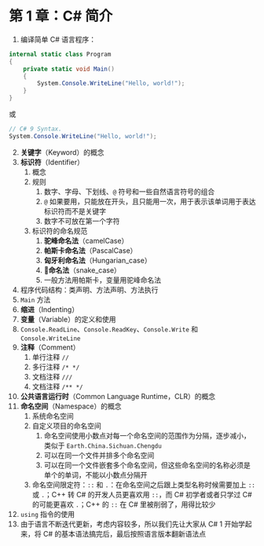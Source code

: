 # 第 1 章：C# 简介

1. 编译简单 C# 语言程序：

```csharp
internal static class Program
{
    private static void Main()
    {
        System.Console.WriteLine("Hello, world!");
    }
}
```

或

```csharp
// C# 9 Syntax.
System.Console.WriteLine("Hello, world!");
```

2. **关键字**（Keyword）的概念
3. **标识符**（Identifier）
    1. 概念
    2. 规则
        1. 数字、字母、下划线、`@` 符号和一些自然语言符号的组合
        2. `@` 如果要用，只能放在开头，且只能用一次，用于表示该单词用于表达标识符而不是关键字
        3. 数字不可放在第一个字符
    3. 标识符的命名规范
        1. **驼峰命名法**（camelCase）
        2. **帕斯卡命名法**（PascalCase）
        3. **匈牙利命名法**（Hungarian_case）
        4. **🐍命名法**（snake_case）
        5. 一般方法用帕斯卡，变量用驼峰命名法
4. 程序代码结构：类声明、方法声明、方法执行
5. `Main` 方法
6. **缩进**（Indenting）
7. **变量**（Variable）的定义和使用
8. `Console.ReadLine`、`Console.ReadKey`、`Console.Write` 和 `Console.WriteLine`
9. **注释**（Comment）
    1. 单行注释 `//`
    2. 多行注释 `/* */`
    3. 文档注释 `///`
    4. 文档注释 `/** */`
10. **公共语言运行时**（Common Language Runtime，CLR）的概念
11. **命名空间**（Namespace）的概念
     1. 系统命名空间
     2. 自定义项目的命名空间
         1. 命名空间使用小数点对每一个命名空间的范围作为分隔，逐步减小，类似于 `Earth.China.Sichuan.Chengdu`
         2. 可以在同一个文件并排多个命名空间
         3. 可以在同一个文件嵌套多个命名空间，但这些命名空间的名称必须是单个的单词，不能以小数点分隔开
     3. 命名空间限定符：`::` 和 `.`：在命名空间之后跟上类型名称时候需要加上 `::` 或 `.`；C++ 转 C# 的开发人员更喜欢用 `::`，而 C# 初学者或者只学过 C# 的可能更喜欢 `.`；C++ 的 `::` 在 C# 里被削弱了，用得比较少
12. `using` 指令的使用
13. 由于语言不断迭代更新，考虑内容较多，所以我们先让大家从 C# 1 开始学起来，将 C# 的基本语法搞完后，最后按照语言版本翻新语法点